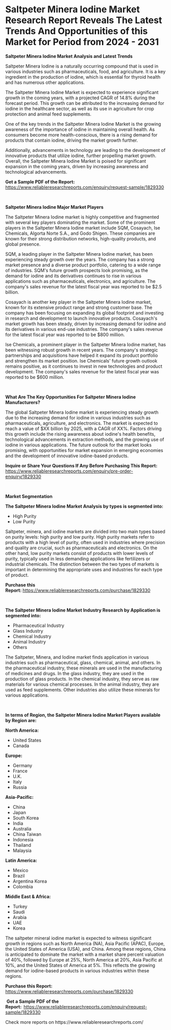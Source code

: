 <p><h1>Saltpeter Minera Iodine Market Research Report Reveals The Latest Trends And Opportunities of this Market for Period from 2024 - 2031</h1></p><p><strong>Saltpeter Minera Iodine Market Analysis and Latest Trends</strong></p>
<p><p>Saltpeter Minera Iodine is a naturally occurring compound that is used in various industries such as pharmaceuticals, food, and agriculture. It is a key ingredient in the production of iodine, which is essential for thyroid health and has numerous other applications.</p><p>The Saltpeter Minera Iodine Market is expected to experience significant growth in the coming years, with a projected CAGR of 14.8% during the forecast period. This growth can be attributed to the increasing demand for iodine in the healthcare sector, as well as its use in agriculture for crop protection and animal feed supplements.</p><p>One of the key trends in the Saltpeter Minera Iodine Market is the growing awareness of the importance of iodine in maintaining overall health. As consumers become more health-conscious, there is a rising demand for products that contain iodine, driving the market growth further.</p><p>Additionally, advancements in technology are leading to the development of innovative products that utilize iodine, further propelling market growth. Overall, the Saltpeter Minera Iodine Market is poised for significant expansion in the coming years, driven by increasing awareness and technological advancements.</p></p>
<p><strong>Get a Sample PDF of the Report:&nbsp;</strong> <a href="https://www.reliableresearchreports.com/enquiry/request-sample/1829330">https://www.reliableresearchreports.com/enquiry/request-sample/1829330</a></p>
<p>&nbsp;</p>
<p><strong>Saltpeter Minera Iodine Major Market Players</strong></p>
<p><p>The Saltpeter Minera Iodine market is highly competitive and fragmented with several key players dominating the market. Some of the prominent players in the Saltpeter Minera Iodine market include SQM, Cosayach, Ise Chemicals, Algorta Norte S.A., and Godo Shigen. These companies are known for their strong distribution networks, high-quality products, and global presence.</p><p>SQM, a leading player in the Saltpeter Minera Iodine market, has been experiencing steady growth over the years. The company has a strong market presence and a diverse product portfolio, catering to a wide range of industries. SQM's future growth prospects look promising, as the demand for iodine and its derivatives continues to rise in various applications such as pharmaceuticals, electronics, and agriculture. The company's sales revenue for the latest fiscal year was reported to be $2.5 billion.</p><p>Cosayach is another key player in the Saltpeter Minera Iodine market, known for its extensive product range and strong customer base. The company has been focusing on expanding its global footprint and investing in research and development to launch innovative products. Cosayach's market growth has been steady, driven by increasing demand for iodine and its derivatives in various end-use industries. The company's sales revenue for the latest fiscal year was reported to be $800 million.</p><p>Ise Chemicals, a prominent player in the Saltpeter Minera Iodine market, has been witnessing robust growth in recent years. The company's strategic partnerships and acquisitions have helped it expand its product portfolio and strengthen its market position. Ise Chemicals' future growth outlook remains positive, as it continues to invest in new technologies and product development. The company's sales revenue for the latest fiscal year was reported to be $600 million.</p></p>
<p>&nbsp;</p>
<p><strong>What Are The Key Opportunities For Saltpeter Minera Iodine Manufacturers?</strong></p>
<p><p>The global Saltpeter Minera Iodine market is experiencing steady growth due to the increasing demand for iodine in various industries such as pharmaceuticals, agriculture, and electronics. The market is expected to reach a value of $XX billion by 2025, with a CAGR of XX%. Factors driving this growth include the rising awareness about iodine's health benefits, technological advancements in extraction methods, and the growing use of iodine in various applications. The future outlook for the market looks promising, with opportunities for market expansion in emerging economies and the development of innovative iodine-based products.</p></p>
<p><strong>Inquire or Share Your Questions If Any Before Purchasing This Report:</strong> <a href="https://www.reliableresearchreports.com/enquiry/pre-order-enquiry/1829330">https://www.reliableresearchreports.com/enquiry/pre-order-enquiry/1829330</a></p>
<p>&nbsp;</p>
<p><strong>Market Segmentation</strong></p>
<p><strong>The Saltpeter Minera Iodine Market Analysis by types is segmented into:</strong></p>
<p><ul><li>High Purity</li><li>Low Purity</li></ul></p>
<p><p>Saltpeter, minera, and iodine markets are divided into two main types based on purity levels: high purity and low purity. High purity markets refer to products with a high level of purity, often used in industries where precision and quality are crucial, such as pharmaceuticals and electronics. On the other hand, low purity markets consist of products with lower levels of purity, typically used in less demanding applications like fertilizers or industrial chemicals. The distinction between the two types of markets is important in determining the appropriate uses and industries for each type of product.</p></p>
<p><strong>Purchase this Report:&nbsp;</strong><a href="https://www.reliableresearchreports.com/purchase/1829330">https://www.reliableresearchreports.com/purchase/1829330</a></p>
<p>&nbsp;</p>
<p><strong>The Saltpeter Minera Iodine Market Industry Research by Application is segmented into:</strong></p>
<p><ul><li>Pharmaceutical Industry</li><li>Glass Industry</li><li>Chemical Industry</li><li>Animal Industry</li><li>Others</li></ul></p>
<p><p>The Saltpeter, Minera, and Iodine market finds application in various industries such as pharmaceutical, glass, chemical, animal, and others. In the pharmaceutical industry, these minerals are used in the manufacturing of medicines and drugs. In the glass industry, they are used in the production of glass products. In the chemical industry, they serve as raw materials for various chemical processes. In the animal industry, they are used as feed supplements. Other industries also utilize these minerals for various applications.</p></p>
<p>&nbsp;</p>
<p><strong>In terms of Region, the Saltpeter Minera Iodine Market Players available by Region are:</strong></p>
<p>
    <p> <strong> North America: </strong>
        <ul>
            <li>United States</li>
            <li>Canada</li>
        </ul>
        </p> 
    <p> <strong> Europe: </strong>
        <ul>
            <li>Germany</li>
            <li>France</li>
            <li>U.K.</li>
            <li>Italy</li>
            <li>Russia</li>
        </ul>
        </p> 
    <p> <strong> Asia-Pacific: </strong>
        <ul>
            <li>China</li>
            <li>Japan</li>
            <li>South Korea</li>
            <li>India</li>
            <li>Australia</li>
            <li>China Taiwan</li>
            <li>Indonesia</li>
            <li>Thailand</li>
            <li>Malaysia</li>
        </ul>
        </p> 
    <p> <strong> Latin America: </strong>
        <ul>
            <li>Mexico</li>
            <li>Brazil</li>
            <li>Argentina Korea</li>
            <li>Colombia</li>
        </ul>
        </p> 
    <p> <strong> Middle East & Africa: </strong>
        <ul>
            <li>Turkey</li>
            <li>Saudi</li>
            <li>Arabia</li>
            <li>UAE</li>
            <li>Korea</li>
        </ul>
    </p>
    </p>
<p><p>The saltpeter mineral iodine market is expected to witness significant growth in regions such as North America (NA), Asia Pacific (APAC), Europe, the United States of America (USA), and China. Among these regions, China is anticipated to dominate the market with a market share percent valuation of 40%, followed by Europe at 25%, North America at 20%, Asia Pacific at 10%, and the United States of America at 5%. This reflects the growing demand for iodine-based products in various industries within these regions.</p></p>
<p><strong>Purchase this Report: </strong><a href="https://www.reliableresearchreports.com/purchase/1829330">https://www.reliableresearchreports.com/purchase/1829330</a></p>
<p>&nbsp;<strong>Get a Sample PDF of the Report:&nbsp;&nbsp;</strong><a href="https://www.reliableresearchreports.com/enquiry/request-sample/1829330">https://www.reliableresearchreports.com/enquiry/request-sample/1829330</a></p>
<p><strong></strong></p>
<p>Check more reports on https://www.reliableresearchreports.com/</p>